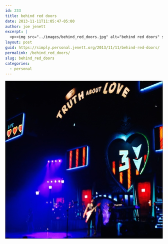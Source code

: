```yaml
---
id: 233
title: behind red doors
date: 2013-11-11T11:05:47-05:00
author: joe jenett
excerpt: |
  <p><img src="../images/behind_red_doors.jpg" alt="behind red doors" style="border:none;" /></p>
layout: post
guid: https://simply.personal.jenett.org/2013/11/11/behind-red-doors/
permalink: /behind_red_doors/
slug: behind_red_doors
categories:
  - personal
---
```

<img src="../images/behind_red_doors.jpg" alt="behind red doors" style="border:none;" />